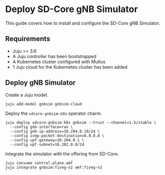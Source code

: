 # Deploy SD-Core gNB Simulator

This guide covers how to install and configure the SD-Core gNB Simulator.

## Requirements

- Juju >= 3.6
- A Juju controller has been bootstrapped
- A Kubernetes cluster configured with Multus
- 1 Juju cloud for the Kubernetes cluster has been added

## Deploy gNB Simulator

Create a Juju model.

```console
juju add-model gnbsim gnbsim-cloud
```

Deploy the `sdcore-gnbsim-k8s` operator charm.

```console
juju deploy sdcore-gnbsim-k8s gnbsim --trust --channel=1.5/stable \
  --config gnb-interface=ran \
  --config gnb-ip-address=10.204.0.10/24 \
  --config icmp-packet-destination=8.8.8.8 \
  --config upf-gateway=10.204.0.1 \
  --config upf-subnet=10.202.0.0/24
```

Integrate the simulator with the offering from SD-Core.

```console
juju consume control-plane.amf
juju integrate gnbsim:fiveg-n2 amf:fiveg-n2
```
